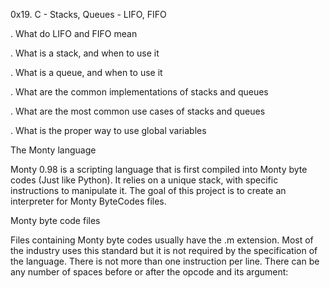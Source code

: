 0x19. C - Stacks, Queues - LIFO, FIFO

. What do LIFO and FIFO mean

. What is a stack, and when to use it

. What is a queue, and when to use it

. What are the common implementations of stacks and queues

. What are the most common use cases of stacks and queues

. What is the proper way to use global variables


The Monty language


Monty 0.98 is a scripting language that is first compiled into Monty byte codes (Just like Python). It relies on a unique stack, with specific instructions to manipulate it. The goal of this project is to create an interpreter for Monty ByteCodes files.




Monty byte code files


Files containing Monty byte codes usually have the .m extension. Most of the industry uses this standard but it is not required by the specification of the language. There is not more than one instruction per line. There can be any number of spaces before or after the opcode and its argument:

